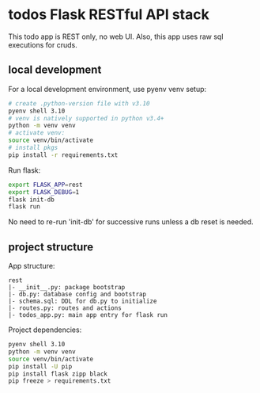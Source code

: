 # todos Flask RESTful API stack

This todo app is REST only, no web UI.
Also, this app uses raw sql executions for cruds.

## local development

For a local development environment, use pyenv venv setup:

```sh
# create .python-version file with v3.10
pyenv shell 3.10
# venv is natively supported in python v3.4+
python -m venv venv
# activate venv:
source venv/bin/activate
# install pkgs
pip install -r requirements.txt
```

Run flask:

```sh
export FLASK_APP=rest
export FLASK_DEBUG=1
flask init-db
flask run
```

No need to re-run 'init-db' for successive runs unless a db reset is needed.

## project structure

App structure:

```
rest
|- __init__.py: package bootstrap
|- db.py: database config and bootstrap
|- schema.sql: DDL for db.py to initialize
|- routes.py: routes and actions
|- todos_app.py: main app entry for flask run
```

Project dependencies:

```sh
pyenv shell 3.10
python -m venv venv
source venv/bin/activate
pip install -U pip
pip install flask zipp black
pip freeze > requirements.txt
```
